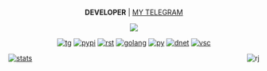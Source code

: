 <p style="text-align: center" align="center">
  <strong>DEVELOPER</strong> | <a href="https://t.me/arttttx">MY TELEGRAM</a>
</p>

<p align="center">
  <img src="https://github.com/arttttx/arttttx/raw/main/imgs/github-profile.gif" />
</p>
<p align="center">
  <a href="https://t.me/arttttx"><img src="https://img.shields.io/badge/Telegram-26A5E4.svg?style=for-the-badge&amp;logo=Telegram&amp;logoColor=white" alt="tg"></a>
  <a href="https://pypi.org/user/ftdot/"><img src="https://img.shields.io/badge/PyPI-3775A9.svg?style=for-the-badge&amp;logo=PyPI&amp;logoColor=white" alt="pypi"></a>
  <a href="#"><img src="https://img.shields.io/badge/Rust-000000.svg?style=for-the-badge&amp;logo=Rust&amp;logoColor=white" alt="rst"></a>
  <a href="#"><img src="https://img.shields.io/badge/Golang-29BEB0.svg?style=for-the-badge&amp;logo=Go&amp;logoColor=white" alt="golang"></a>
  <a href="#"><img src="https://img.shields.io/badge/Python-3776AB.svg?style=for-the-badge&amp;logo=Python&amp;logoColor=white" alt="py"></a>
  <a href="#"><img src="https://img.shields.io/badge/.NET-512BD4.svg?style=for-the-badge&amp;logo=dotnet&amp;logoColor=white" alt="dnet"></a>
  <a href="#"><img src="https://img.shields.io/badge/Visual%20Studio%20Code-007ACC.svg?style=for-the-badge&amp;logo=Visual-Studio-Code&amp;logoColor=white" alt="vsc"></a>
</p>

<div> 
  <a href="#"><img src="https://github-readme-stats.vercel.app/api?username=artxdev0&show_icons=true&theme=transparent&hide_title=true&hide_border=true&line_height=19&card_width=350" alt="stats"></a>
  <a href="#"><img align="right" src="https://github-readme-stats.vercel.app/api/top-langs/?username=artxdev0&theme=transparent&hide_border=true&layout=compact&card_width=350" alt="rj"></a>
</div>

